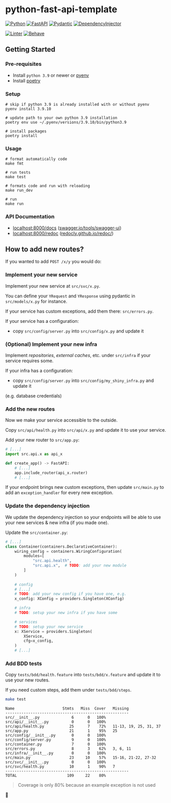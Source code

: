 # python-fast-api-template

[![Python](https://img.shields.io/badge/Python3.9-Python?style=for-the-badge&logo=Python)](https://www.python.org/downloads/release/python-390/)
[![FastAPI](https://img.shields.io/badge/FastAPI-FastAPI?style=for-the-badge&color=green)](https://fastapi.tiangolo.com/)
[![Pydantic](https://img.shields.io/badge/Pydantic-Pydantic?style=for-the-badge&color=red)](https://docs.pydantic.dev/)
[![DependencyInjector](https://img.shields.io/badge/Dependency.Injector-DependencyInjector?style=for-the-badge&color=blue)](https://github.com/ets-labs/python-dependency-injector)

[![Linter](https://img.shields.io/badge/Codestyle-Black-black?style=for-the-badge)](https://github.com/psf/black)
[![Behave](https://img.shields.io/badge/Tests-BDD-BDD?style=for-the-badge&color=orange)](https://github.com/behave/behave)

## Getting Started

### Pre-requisites

- Install `python 3.9` or newer or [pyenv](https://github.com/pyenv/pyenv-installer)
- Install [poetry](https://python-poetry.org/docs/)

### Setup

```shell
# skip if python 3.9 is already installed with or without pyenv
pyenv install 3.9.10

# update path to your own python 3.9 installation
poetry env use ~/.pyenv/versions/3.9.10/bin/python3.9

# install packages
poetry install
```

### Usage

```shell
# format automatically code
make fmt

# run tests
make test

# formats code and run with reloading
make run_dev

# run
make run
```

### API Documentation

- [localhost:8000/docs](http://localhost:8000/docs) ([swagger.io/tools/swagger-ui](https://swagger.io/tools/swagger-ui/))
- [localhost:8000/redoc](http://localhost:8000/redoc) ([redocly.github.io/redoc/](https://redocly.github.io/redoc/))

## How to add new routes?

If you wanted to add `POST /x/y` you would do:

### Implement your new service

Implement your new service at `src/svc/x.py`.

You can define your `YRequest` and `YResponse` using pydantic in `src/models/x.py` for instance.

If your service has custom exceptions, add them there: `src/errors.py`.

If your service has a configuration:
- copy `src/config/server.py` into `src/config/x.py` and update it

### (Optional) Implement your new infra

Implement *repositories*, *external caches*, etc. under `src/infra` if your service requires some.

If your infra has a configuration:
- copy `src/config/server.py` into `src/config/my_shiny_infra.py` and update it

(e.g. database credentials)

### Add the new routes

Now we make your service accessible to the outside.

Copy `src/api/health.py` into `src/api/x.py` and update it to use your service.

Add your new router to `src/app.py`:

```python
# [...]
import src.api.x as api_x

def create_app() -> FastAPI:
    # [...]
    app.include_router(api_x.router)
    # [...]
```

If your endpoint brings new custom exceptions, then update `src/main.py` to add an `exception_handler` for every new exception.

### Update the dependency injection

We update the dependency injection so your endpoints will be able to use your new services & new infra (if you made one).

Update the `src/container.py`:

```python
# [...]
class Container(containers.DeclarativeContainer):
    wiring_config = containers.WiringConfiguration(
        modules=[
            "src.api.health",
            "src.api.x",  # TODO: add your new module
        ]
    )
    
    # config
    # [...]
    # TODO: add your new config if you have one, e.g.
    x_config: XConfig = providers.Singleton(XConfig)

    # infra
    # TODO: setup your new infra if you have some

    # services
    # TODO: setup your new service
    x: XService = providers.Singleton(
        XService,
        cfg=x_config,
    )
    # [...]
```

### Add BDD tests

Copy `tests/bdd/health.feature` into `tests/bdd/x.feature` and update it to use your new routes.

If you need custom steps, add them under `tests/bdd/steps`.

```bash
make test
```

```
Name                     Stmts   Miss  Cover   Missing
------------------------------------------------------
src/__init__.py              6      0   100%
src/api/__init__.py          0      0   100%
src/api/health.py           25      7    72%   11-13, 19, 25, 31, 37
src/app.py                  21      1    95%   25
src/config/__init__.py       0      0   100%
src/config/server.py         9      0   100%
src/container.py             7      0   100%
src/errors.py                8      3    62%   3, 6, 11
src/infra/__init__.py        0      0   100%
src/main.py                 23     10    57%   15-16, 21-22, 27-32
src/svc/__init__.py          0      0   100%
src/svc/health.py           10      1    90%   7
------------------------------------------------------
TOTAL                      109     22    80%
```

> Coverage is only 80% because an example exception is not used

🎉
